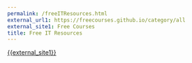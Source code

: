 ```yaml
---
permalink: /freeITResources.html
external_url1: https://freecourses.github.io/category/all
external_site1: Free Courses
title: Free IT Resources
---
```


<a href="{{external_url1}}">{{external_site1}}</a>